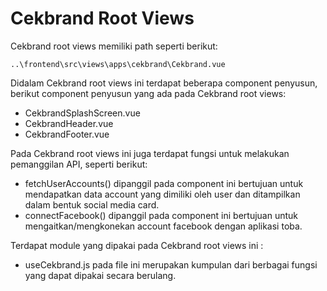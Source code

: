 # Cekbrand Root Views

Cekbrand root views memiliki path seperti berikut:

```
..\frontend\src\views\apps\cekbrand\Cekbrand.vue
```

Didalam Cekbrand root views ini terdapat beberapa component penyusun, berikut component penyusun yang ada pada Cekbrand root views:
- CekbrandSplashScreen.vue
- CekbrandHeader.vue
- CekbrandFooter.vue

Pada Cekbrand root views  ini juga terdapat fungsi untuk melakukan pemanggilan API, seperti berikut:
- fetchUserAccounts() dipanggil pada component ini bertujuan untuk mendapatkan data account yang dimiliki oleh user dan ditampilkan dalam bentuk social media card.
- connectFacebook() dipanggil pada component ini bertujuan untuk mengaitkan/mengkonekan account facebook dengan aplikasi toba.

Terdapat module yang dipakai pada Cekbrand root views ini :
- useCekbrand.js pada file ini merupakan kumpulan dari berbagai fungsi yang dapat dipakai secara berulang.